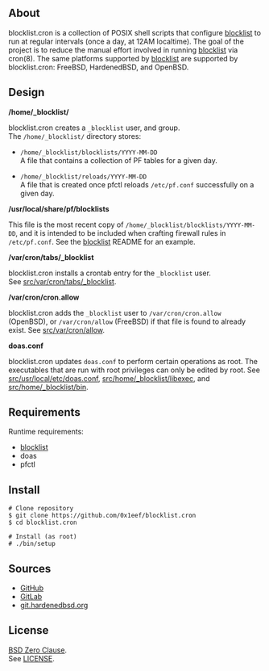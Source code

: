 ## About

blocklist.cron is a collection of POSIX shell scripts that
configure
[blocklist](https://github.com/0x1eef/blocklist#readme)
to run at regular intervals (once a day, at 12AM localtime).
The goal of the project is to reduce the manual effort involved
in running
[blocklist](https://github.com/0x1eef/blocklist#readme)
via cron(8). The same platforms supported by
[blocklist](https://github.com/0x1eef/blocklist#readme)
are supported by blocklist.cron: FreeBSD, HardenedBSD, and
OpenBSD.

## Design

**/home/_blocklist/**

blocklist.cron creates a `_blocklist` user, and group. <br>
The `/home/_blocklist/` directory stores:

* `/home/_blocklist/blocklists/YYYY-MM-DD` <br>
  A file that contains a collection of PF tables for a given day.

* `/home/_blocklist/reloads/YYYY-MM-DD` <br>
  A file that is created once pfctl reloads `/etc/pf.conf` successfully
  on a given day.

**/usr/local/share/pf/blocklists**

This file is the most recent copy of `/home/_blocklist/blocklists/YYYY-MM-DD`,
and it is intended to be included when crafting firewall rules in `/etc/pf.conf`.
See the
[blocklist](https://github.com/0x1eef/blocklist#readme)
README for an example.

**/var/cron/tabs/_blocklist**

blocklist.cron installs a crontab entry for the `_blocklist` user. <br>
See [src/var/cron/tabs/_blocklist](src/var/cron/tabs/_blocklist).

**/var/cron/cron.allow**

blocklist.cron adds the `_blocklist` user to `/var/cron/cron.allow` (OpenBSD),
or `/var/cron/allow` (FreeBSD) if that file is found to already exist.
See [src/var/cron/allow](src/var/cron/allow).

**doas.conf**

blocklist.cron updates `doas.conf` to perform certain operations as root.
The executables that are run with root privileges can only be edited by root.
See [src/usr/local/etc/doas.conf](src/usr/local/etc/doas.conf),
[src/home/_blocklist/libexec](src/home/_blocklist/libexec), and
[src/home/_blocklist/bin](src/home/_blocklist/bin).

## Requirements

Runtime requirements:

* [blocklist](https://github.com/0x1eef/blocklist#readme)
* doas
* pfctl

## Install

    # Clone repository
    $ git clone https://github.com/0x1eef/blocklist.cron
    $ cd blocklist.cron

    # Install (as root)
    # ./bin/setup

## Sources

* [GitHub](https://github.com/0x1eef/blocklist.cron)
* [GitLab](https://gitlab.com/0x1eef/blocklist.cron)
* [git.hardenedbsd.org](https://git.hardenedbsd.org/0x1eef/blocklist.cron)

## License

[BSD Zero Clause](https://choosealicense.com/licenses/0bsd/).
<br>
See [LICENSE](./LICENSE).
